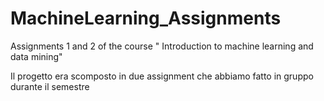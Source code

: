 # MachineLearning_Assignments
Assignments 1 and 2 of the course " Introduction to machine learning and data mining"

Il progetto era scomposto in due assignment che abbiamo fatto in gruppo durante il semestre
